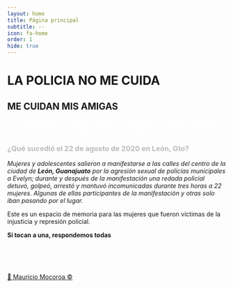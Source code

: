 ```yaml
---
layout: home
title: Página principal
subtitle: --
icon: fa-home
order: 1
hide: true
---
```

# LA POLICIA NO ME CUIDA
## ME CUIDAN MIS AMIGAS

<p style="color:white;text-align: center;"><i>En memoria de las mujeres víctimas de represión y violencia sexual por parte de policías municipales.</i></p>

<h3 style="color: #bbb"> ¿Qué sucedió el 22 de agosto de 2020 en León, Gto? </h3>

*Mujeres y adolescentes salieron a manifestarse a las calles del centro de la ciudad de **León, Guanajuato** por la agresión sexual de policías municipales a Evelyn; durante y después de la manifestación una redada policial detuvó, golpeó, arrestó y mantuvó incomunicadas durante tres horas a 22 mujeres. Algunas de ellas participantes de la manifestación y otras solo iban pasando por el lugar.*

Este es un espacio de memoria para las mujeres que fueron víctimas de la injusticia y represión policial.

**Si tocan a una, respondemos todas**



<div style="text-align: center">
<div id="wrap">
    <div class="big_col">
        <img src="{{ 'assets/images/photos/08.jpeg' | relative_url }}" alt="" />
    </div>
    <div class="big_col">
        <div class="medium_img">
            <img src="{{ 'assets/images/photos/06.jpeg' | relative_url }}" alt="" />
            <img src="{{ 'assets/images/photos/07.jpeg' | relative_url }}" alt="" />
        </div>
        <div class="medium_img">
            <img src="{{ 'assets/images/photos/01.jpeg' | relative_url }}" alt="" />
            <img src="{{ 'assets/images/photos/02.jpeg' | relative_url }}" alt="" />
        </div>
    </div>
    <div class="big_col">
        <img src="{{ 'assets/images/photos/05.jpeg' | relative_url }}" alt="" />
    </div>
    <div class="medium_col medium_img">
        <img src="{{ 'assets/images/photos/03.jpeg' | relative_url }}" alt="" />
        <img src="{{ 'assets/images/photos/04.jpeg' | relative_url }}" alt="" />
    </div>
    <div class="medium_col medium_img">
        <img src="{{ 'assets/images/photos/09.jpeg' | relative_url }}" alt="" />
    </div>

</div>
</div>

<a href="https://www.instagram.com/mauriciomn10/?igshid=1xdxwkw5r3kcw">📸 Mauricio Mocoroa ©</a>

<!-- <footer style="text-align:center;">
  <a href="caso-01" class="button scrolly">Casos</a>
</footer> -->
